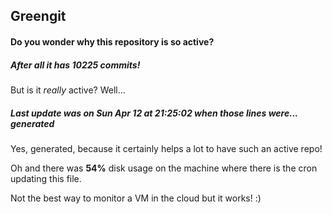 ## Greengit

#### Do you wonder why this repository is so active?

##### After all it has 10225 commits!

But is it *really* active? Well...

##### Last update was on Sun Apr 12 at 21:25:02 when those lines were... generated

Yes, generated, because it certainly helps a lot to have such an active repo!

Oh and there was **54%** disk usage on the machine
where there is the cron updating this file.

Not the best way to monitor a VM in the cloud but it works! :)

